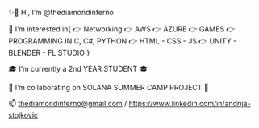 ✨👋 Hi, I’m @thediamondinferno

👀 I’m interested in{
  👉 Networking
  👉 AWS
  👉 AZURE
  👉 GAMES
  👉 PROGRAMMING IN C, C#, PYTHON
  👉 HTML - CSS - JS 
  👉 UNITY - BLENDER - FL STUDIO
 }

🎓 I’m currently a 2nd YEAR STUDENT 🎓

🤝 I’m collaborating on SOLANA SUMMER CAMP PROJECT 🤝

📫 thediamondinferno@gmail.com / https://www.linkedin.com/in/andrija-stojkovic
